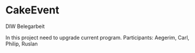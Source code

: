 CakeEvent
=========

DIW Belegarbeit

In this project need to upgrade current program.
Participants: Aegerim, Carl, Philip, Ruslan
